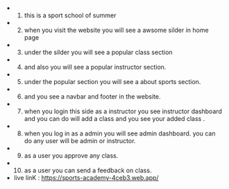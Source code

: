 * 1. this is a sport school of summer
* 2. when you visit the website you will see a awsome silder in home page
* 3. under the silder you will see a popular class section
* 4. and also you will see a popular instructor section.
* 5. under the popular section you will see a about sports section.
* 6. and you see a navbar and footer in the website.
* 7. when you login this side as a instructor you see instructor dashboard and you can do will add a class and you see your added class .
* 8. when you log in as a admin you will see admin dashboard. you can do any user will be admin or instructor.
* 9. as a user you approve any class.
* 10. as a user you can send a feedback on class.
* live linK : https://sports-academy-4ceb3.web.app/